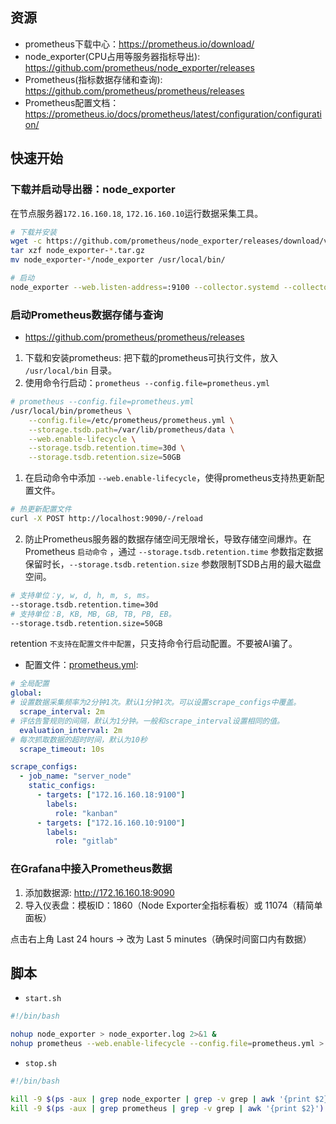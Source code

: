 ## 资源

- prometheus下载中心：https://prometheus.io/download/
- node_exporter(CPU占用等服务器指标导出): https://github.com/prometheus/node_exporter/releases
- Prometheus(指标数据存储和查询): https://github.com/prometheus/prometheus/releases
- Prometheus配置文档：https://prometheus.io/docs/prometheus/latest/configuration/configuration/


## 快速开始

### 下载并启动导出器：node_exporter

在节点服务器`172.16.160.18`, `172.16.160.10`运行数据采集工具。

```bash
# 下载并安装
wget -c https://github.com/prometheus/node_exporter/releases/download/v1.9.1/node_exporter-1.9.1.linux-amd64.tar.gz
tar xzf node_exporter-*.tar.gz
mv node_exporter-*/node_exporter /usr/local/bin/

# 启动
node_exporter --web.listen-address=:9100 --collector.systemd --collector.systemd.unit-whitelist="(docker|sshd)"
```

### 启动Prometheus数据存储与查询

- https://github.com/prometheus/prometheus/releases

1. 下载和安装prometheus: 把下载的prometheus可执行文件，放入 `/usr/local/bin` 目录。
2. 使用命令行启动：`prometheus --config.file=prometheus.yml`

```bash
# prometheus --config.file=prometheus.yml
/usr/local/bin/prometheus \
    --config.file=/etc/prometheus/prometheus.yml \
    --storage.tsdb.path=/var/lib/prometheus/data \
    --web.enable-lifecycle \
    --storage.tsdb.retention.time=30d \
    --storage.tsdb.retention.size=50GB

```

1. 在启动命令中添加 `--web.enable-lifecycle`，使得prometheus支持热更新配置文件。

```bash
# 热更新配置文件
curl -X POST http://localhost:9090/-/reload
```

2. 防止Prometheus服务器的数据存储空间无限增长，导致存储空间爆炸。在Prometheus `启动命令` ，通过 `--storage.tsdb.retention.time` 参数指定数据保留时长，`--storage.tsdb.retention.size` 参数限制TSDB占用的最大磁盘空间。

```bash
# 支持单位：y, w, d, h, m, s, ms。
--storage.tsdb.retention.time=30d
# 支持单位：B, KB, MB, GB, TB, PB, EB。
--storage.tsdb.retention.size=50GB
```

retention `不支持在配置文件中配置`，只支持命令行启动配置。不要被AI骗了。

- 配置文件：[prometheus.yml](prometheus.yml):

```yaml
# 全局配置
global:
# 设置数据采集频率为2分钟1次。默认1分钟1次。可以设置scrape_configs中覆盖。
  scrape_interval: 2m
# 评估告警规则的间隔，默认为1分钟。一般和scrape_interval设置相同的值。
  evaluation_interval: 2m
# 每次抓取数据的超时时间，默认为10秒 
  scrape_timeout: 10s

scrape_configs:
  - job_name: "server_node"
    static_configs:
      - targets: ["172.16.160.18:9100"]
        labels:
          role: "kanban"
      - targets: ["172.16.160.10:9100"]
        labels:
          role: "gitlab"
```

### 在Grafana中接入Prometheus数据

1. ​​添加数据源: http://172.16.160.18:9090
2. 导入仪表盘​​：模板ID：​​1860​​（Node Exporter全指标看板）或 11074​​（精简单面板）


点击右上角 Last 24 hours → 改为 ​​Last 5 minutes​​（确保时间窗口内有数据）


## 脚本

- `start.sh`

```bash
#!/bin/bash

nohup node_exporter > node_exporter.log 2>&1 &
nohup prometheus --web.enable-lifecycle --config.file=prometheus.yml > prometheus.log 2>&1 &
```
- `stop.sh`

```bash
#!/bin/bash

kill -9 $(ps -aux | grep node_exporter | grep -v grep | awk '{print $2}')
kill -9 $(ps -aux | grep prometheus | grep -v grep | awk '{print $2}')
```